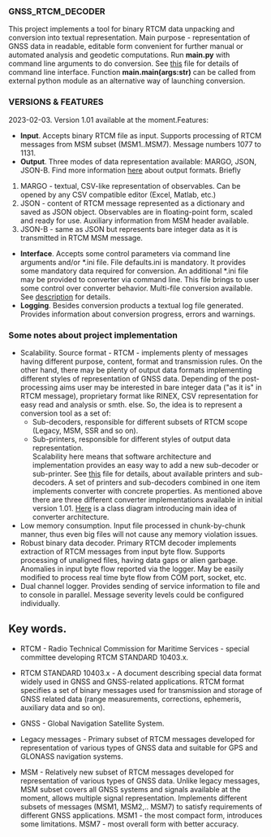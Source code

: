 

### GNSS_RTCM_DECODER

This project implements a tool for binary RTCM data unpacking and conversion into textual representation. Main purpose - representation of GNSS data in readable, editable form convenient for further manual or automated analysis and geodetic computations. Run **main.py** with command line arguments to do conversion. See [this](CommandLineArgs.md) file for details of command line interface. Function **main.main(args:str)** can be called from external python module as an alternative way of launching conversion.

### VERSIONS & FEATURES

2023-02-03. Version 1.01 available at the moment.Features:

- **Input**. Accepts binary RTCM file as input. Supports processing of RTCM messages from MSM subset (MSM1..MSM7). Message numbers 1077 to 1131.
- **Output**. Three modes of data representation available: MARGO, JSON, JSON-B. Find more information [here](OutputFormats.md) about output formats. Briefly
 1. MARGO - textual, CSV-like representation of observables. Can be opened by any CSV compatible editor (Excel, Matlab, etc.)
 2. JSON - content of RTCM message represented as a dictionary and saved as JSON object. Observables are in floating-point form, scaled and ready for use. Auxiliary information from MSM header available.
 3. JSON-B - same as JSON but represents bare integer data as it is transmitted in RTCM MSM message.
- **Interface**. Accepts some control parameters via command line arguments and/or *.ini file. File defaults.ini is mandatory. It provides some mandatory data required for conversion. An additional *.ini file may be provided to converter via command line. This file brings to user some control over converter behavior. Multi-file conversion available. See [description](CommandLineArgs.md) for details.
- **Logging**. Besides conversion products a textual log file generated. Provides information about conversion progress, errors and warnings.


### Some notes about project implementation

- Scalability. Source format - RTCM - implements plenty of messages having different purpose, content, format and transmission rules. On the other hand, there may be plenty of output data formats implementing different styles of representation of GNSS data. Depending of the post-processing aims user may be interested in bare integer data ("as it is" in RTCM message), proprietary format like RINEX, CSV representation for easy read and analysis or smth. else. So, the idea is to represent a conversion tool as a set of:
    - Sub-decoders, responsible for different subsets of RTCM scope (Legacy, MSM, SSR and so on).
    - Sub-printers, responsible for different styles of output data representation.  
    Scalability here means that software architecture and implementation provides an easy way to add a new sub-decoder or sub-printer. See [this](PrintersAndDecoders.md) file for details, about available printers and sub-decoders. A set of printers and sub-decoders combined in one item implements converter with concrete properties. As mentioned above there are three different converter implementations available in initial version 1.01. [Here](ConverterArch.md) is a class diagram introducing main idea of converter architecture.
- Low memory consumption. Input file processed in chunk-by-chunk manner, thus even big files will not cause any memory violation issues.
- Robust binary data decoder. Primary RTCM decoder implements extraction of RTCM messages from input byte flow. Supports processing of unaligned files, having data gaps or alien garbage. Anomalies in input byte flow reported via the logger. May be easily modified to process real time byte flow from COM port, socket, etc.
- Dual channel logger. Provides sending of service information to file and to console in parallel. Message severity levels could be configured individually.


## Key words.

- RTCM - Radio Technical Commission for Maritime Services - special committee developing 
RTCM STANDARD 10403.x.

- RTCM STANDARD 10403.x - A document describing special data format widely used in GNSS
and GNSS-related applications. RTCM format specifies a set of binary messages used for transmission and storage of GNSS related data (range measurements, corrections, ephemeris, auxiliary data and so on).

- GNSS - Global Navigation Satellite System.

- Legacy messages - Primary subset of RTCM messages developed for representation of various
types of GNSS data and suitable for GPS and GLONASS navigation systems.

- MSM - Relatively new subset of RTCM messages developed for representation of various types of GNSS data.
Unlike legacy messages, MSM subset covers all GNSS systems and signals available at the moment,
allows multiple signal representation. Implements different subsets of messages (MSM1, MSM2,.. MSM7)
to satisfy requirements of different GNSS applications. MSM1 - the most compact form, introduces some limitations.
MSM7 - most overall form with better accuracy. 
